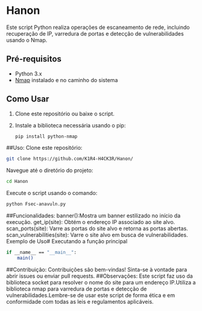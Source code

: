 # Hanon
Este script Python realiza operações de escaneamento de rede, incluindo recuperação de IP, varredura de portas e detecção de vulnerabilidades usando o Nmap.

## Pré-requisitos

- Python 3.x
- [Nmap](https://nmap.org/) instalado e no caminho do sistema

## Como Usar

1. Clone este repositório ou baixe o script.

2. Instale a biblioteca necessária usando o pip:

   ```bash
   pip install python-nmap
   
##Uso: 
Clone este repositório:
```bash
git clone https://github.com/K1R4-H4CK3R/Hanon/
```
Navegue até o diretório do projeto:
```bash
cd Hanon 
```
Execute o script usando o comando:
```bash
python Fsec-anavuln.py
```
##Funcionalidades:
banner():Mostra um banner estilizado no início da execução.
get_ip(site): Obtém o endereço IP associado ao site alvo.
scan_ports(site): Varre as portas do site alvo e retorna as portas abertas.
scan_vulnerabilities(site): Varre o site alvo em busca de vulnerabilidades.
Exemplo de Uso# Executando a função principal
```bash
if __name__ == "__main__":
    main()
```
##Contribuição:
Contribuições são bem-vindas! Sinta-se à vontade para abrir issues ou enviar pull requests.
##Observações:
Este script faz uso da biblioteca socket para resolver o nome do site para um endereço IP.Utiliza a biblioteca nmap para varredura de portas e detecção de vulnerabilidades.Lembre-se de usar este script de forma ética e em conformidade com todas as leis e regulamentos aplicáveis.
